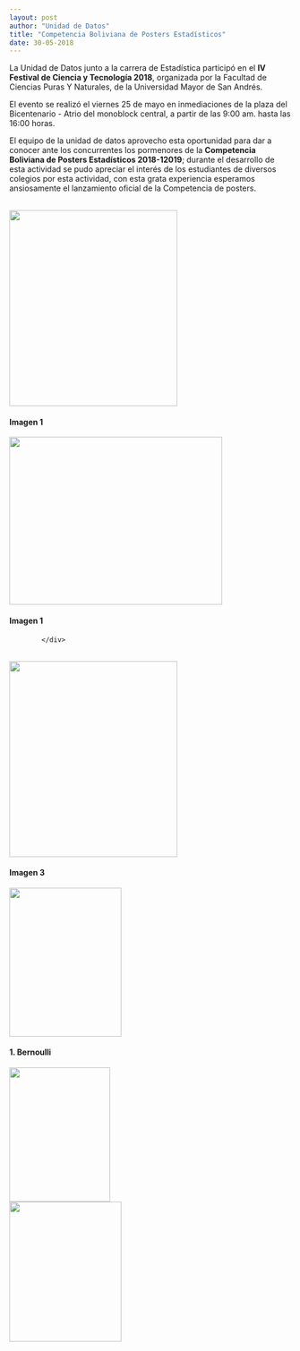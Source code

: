 ```yaml
---
layout: post
author: "Unidad de Datos"
title: "Competencia Boliviana de Posters Estadísticos"
date: 30-05-2018
---
```


La Unidad de Datos junto a la carrera de Estadística participó en el **IV Festival de Ciencia y Tecnología 2018**, organizada por la Facultad de Ciencias Puras Y Naturales, de la Universidad Mayor de San Andrés.

El evento se realizó el viernes 25 de mayo en inmediaciones de la plaza del Bicentenario - Atrio del monoblock central, a partir de las 9:00 am.  hasta las 16:00 horas. 

El equipo de la unidad de datos aprovecho esta oportunidad para dar a conocer ante los concurrentes los pormenores de la **Competencia Boliviana de Posters Estadísticos 2018-12019**; durante el desarrollo de esta actividad se pudo apreciar el interés de los estudiantes de diversos colegios por esta actividad, con esta grata experiencia esperamos ansiosamente el lanzamiento oficial de la Competencia de posters.   

<br>

 <div class="row text-left">
                <div class="col-md-6">
                    <img class="img-rounded img-responsibe" src="{{ site.baseurl }}/img/Notas/0001.jpg" alt="" width="300" height="350">
                    <h4 class="service-heading">Imagen 1</h4>
                </div>
                <div class="col-md-6">
                    <img class="img-rounded img-responsibe" src="{{ site.baseurl }}/img/Notas/0002.jpg" alt="" width="380" height="300">
                    <h4 class="service-heading">Imagen 1</h4>
                </div>
               
            </div>	
			
<br>

<div class="row text-left">
                <div class="col-md-12">
                    <img class="img-rounded img-responsibe" src="{{ site.baseurl }}/img/Notas/0003.jpg" alt="" width="300" height="350">
                    <h4 class="service-heading">Imagen 3</h4>
                </div>
</div>	





<div class="container"> 
<div class="row text-center"> 

<div class="col-md-3">
<img class="img-rounded img-responsibe" src="{{ site.baseurl }}/img/Notas/0001.jpg" alt="" width="200" height="266">
 <h4 class="service-heading">1. Bernoulli</h4>
</div>


<div class="col-md-6">
<img class="img-responsibe" src="{{ site.baseurl }}/img/Notas/0003.jpg" alt="" width="180" height="240">
</div>

<div class="col-md-3">
<img class="img-rounded img-responsibe" src="{{ site.baseurl }}/img/Notas/0002.jpg" alt="" width="200" height="250">
</div>

</div>   
</div>

